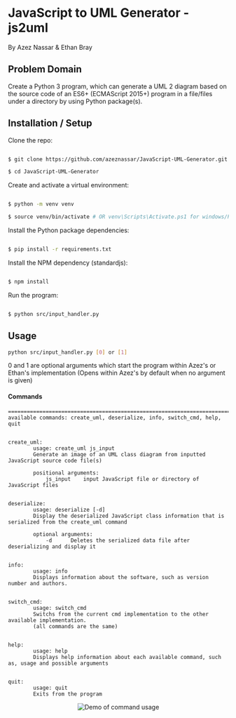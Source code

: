 # JavaScript to UML Generator - js2uml

By Azez Nassar & Ethan Bray

## Problem Domain
Create a Python 3 program, which can generate a UML 2 diagram based on the source code of an ES6+ (ECMAScript  2015+) program  in  a  file/files  under  a  directory  by  using  Python  package(s).

## Installation / Setup

Clone the repo:

```sh

$ git clone https://github.com/azeznassar/JavaScript-UML-Generator.git

$ cd JavaScript-UML-Generator

```

Create and activate a virtual environment:

```sh

$ python -m venv venv

$ source venv/bin/activate # OR venv\Scripts\Activate.ps1 for windows/PS (.bat for terminal)

```


Install the Python package dependencies:

```sh

$ pip install -r requirements.txt

```

Install the NPM dependency (standardjs):

```sh

$ npm install

```

Run the program:

```sh

$ python src/input_handler.py

```

## Usage

```sh
python src/input_handler.py [0] or [1]
```
0 and 1 are optional arguments which start the program within Azez's or Ethan's implementation (Opens within Azez's by default when no argument is given)

#### Commands

    =========================================================================
    available commands: create_uml, deserialize, info, switch_cmd, help, quit


    create_uml:
            usage: create_uml js_input
            Generate an image of an UML class diagram from inputted JavaScript source code file(s)

            positional arguments:
                js_input	input JavaScript file or directory of JavaScript files


    deserialize:
            usage: deserialize [-d]
            Display the deserialized JavaScript class information that is serialized from the create_uml command

            optional arguments:
                -d		Deletes the serialized data file after deserializing and display it


    info:
            usage: info
            Displays information about the software, such as version number and authors.


    switch_cmd:
            usage: switch_cmd
            Switchs from the current cmd implementation to the other available implementation.
            (all commands are the same)


    help:
            usage: help
            Displays help information about each available command, such as, usage and possible arguments


    quit:
            usage: quit
            Exits from the program 

 <p align="center"> 
    <img src="https://i.imgur.com/pe00DnH.gif" alt="Demo of command usage">
 </p>
